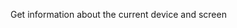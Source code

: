 Get information about the current device and screen
<snippet id='get-screen-device-info'/>
<snippet id='get-screen-device-info-ts'/>
